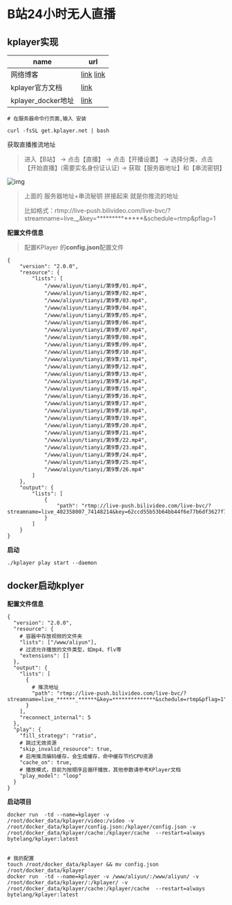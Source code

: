 # B站24小时无人直播

## kplayer实现

| name               | url                                                          |
| ------------------ | ------------------------------------------------------------ |
| 网络博客           | [link](https://www.bilibili.com/read/cv23932834/#:~:text=%E9%A6%96%E5%85%88%E6%89%93%E5%BC%80%E4%B8%AAb%E7%AB%99%E6%88%91%E7%9A%84%E7%9B%B4%E6%92%AD%EF%BC%8C%E5%B0%86%E8%87%AA%E5%B7%B1%E7%9A%84%E6%9C%8D%E5%8A%A1%E5%99%A8%E5%9C%B0%E5%9D%80%E5%92%8C%E4%B8%B2%E6%B5%81%E5%AF%86%E9%92%A5%E5%A4%8D%E5%88%B6%E4%B8%8B%E6%9D%A5%20%E4%B8%A4%E4%B8%AA%E5%9C%B0%E5%9D%80%E6%8B%BC%E6%8E%A5%E8%B5%B7%E6%9D%A5,%E7%BA%A2%E8%89%B2%E5%88%92%E7%BA%BF%E9%83%A8%E5%88%86%E9%9C%80%E8%A6%81%E4%BF%AE%E6%94%B9%EF%BC%8C%E5%B0%86%E8%87%AA%E5%B7%B1b%E7%AB%99%E7%9A%84%E6%9C%8D%E5%8A%A1%E5%99%A8%E5%9C%B0%E5%9D%80%E5%92%8C%E4%B8%B2%E6%B5%81%E5%AF%86%E9%92%A5%E5%A4%8D%E5%88%B6%E5%88%B0%E8%84%9A%E6%9C%AC%E4%B8%AD%EF%BC%8C%E5%90%8C%E6%97%B6%E4%BF%AE%E6%94%B9%E8%A7%86%E9%A2%91%E7%9A%84%E5%90%8D%E7%A7%B0%20%E8%BE%93%E5%85%A5%E4%B8%8A%E4%BC%A0%E7%9A%84%E8%A7%86%E9%A2%91%E5%90%8D%E7%A7%B0%E5%92%8C%E6%8E%A8%E6%B5%81%E5%9C%B0%E5%9D%80%20%E4%BF%AE%E6%94%B9%E5%90%8E%E4%BF%9D%E5%AD%98%EF%BC%8C%E5%B9%B6%E4%B8%94%E9%80%9A%E8%BF%87fz%E4%B8%8A%E4%BC%A0%E8%87%B3kplayer%E6%96%87%E4%BB%B6%E5%A4%B9%E5%86%85)  [link](https://www.bilibili.com/read/cv27554887/?from=search&spm_id_from=333.337.0.0) |
| kplayer官方文档    | [link](https://docs.kplayer.net/v0.5.8/)                     |
| kplayer_docker地址 | [link](https://hub.docker.com/r/bytelang/kplayer)            |



```shell
# 在服务器命令行页面,输入 安装

curl -fsSL get.kplayer.net | bash
```

获取直播推流地址 

> 进入【B站】 -> 点击【直播】 -> 点击【开播设置】 -> 选择分类，点击【开始直播】(需要实名身份证认证) -> 获取【服务器地址】和【串流密钥】

![img](https://i0.hdslb.com/bfs/article/d0470a3c5235b9d8fcc60c0692e0419644028940.png@1256w_634h_!web-article-pic.avif)

> 上面的 服务器地址+串流秘钥 拼接起来 就是你推流的地址
>
> 比如格式：rtmp://live-push.bilivideo.com/live-bvc/?streamname=live_******_******&key=**************&schedule=rtmp&pflag=1 

**配置文件信息**

>  配置KPlayer 的**config.json**配置文件

```shell
{
    "version": "2.0.0",
    "resource": {
        "lists": [
            "/www/aliyun/tianyi/第9季/01.mp4",
            "/www/aliyun/tianyi/第9季/02.mp4",
            "/www/aliyun/tianyi/第9季/03.mp4",
            "/www/aliyun/tianyi/第9季/04.mp4",
            "/www/aliyun/tianyi/第9季/05.mp4",
            "/www/aliyun/tianyi/第9季/06.mp4",
            "/www/aliyun/tianyi/第9季/07.mp4",
            "/www/aliyun/tianyi/第9季/08.mp4",
            "/www/aliyun/tianyi/第9季/09.mp4",
            "/www/aliyun/tianyi/第9季/10.mp4",
            "/www/aliyun/tianyi/第9季/11.mp4",
            "/www/aliyun/tianyi/第9季/12.mp4",
            "/www/aliyun/tianyi/第9季/13.mp4",
            "/www/aliyun/tianyi/第9季/14.mp4",
            "/www/aliyun/tianyi/第9季/15.mp4",
            "/www/aliyun/tianyi/第9季/16.mp4",
            "/www/aliyun/tianyi/第9季/17.mp4",
            "/www/aliyun/tianyi/第9季/18.mp4",
            "/www/aliyun/tianyi/第9季/19.mp4",
            "/www/aliyun/tianyi/第9季/20.mp4",
            "/www/aliyun/tianyi/第9季/21.mp4",
            "/www/aliyun/tianyi/第9季/22.mp4",
            "/www/aliyun/tianyi/第9季/23.mp4",
            "/www/aliyun/tianyi/第9季/24.mp4",
            "/www/aliyun/tianyi/第9季/25.mp4",
            "/www/aliyun/tianyi/第9季/26.mp4"
        ]
    },
    "output": {
        "lists": [
            {
                "path": "rtmp://live-push.bilivideo.com/live-bvc/?streamname=live_402358007_74148214&key=62ccd55b53b64bb44f6e77b6df3627f7&schedule=rtmp&pflag=1"
            }
        ]
    }
}

```



**启动**

```shell
./kplayer play start --daemon
```

##  docker启动kplyer

**配置文件信息**

```shell
{
  "version": "2.0.0",
  "resource": {
    # 容器中存放视频的文件夹
    "lists": ["/www/aliyun"],
    # 过滤允许播放的文件类型，如mp4、flv等
    "extensions": []
  },
  "output": {
    "lists": [
      {
        # 推流地址
        "path": "rtmp://live-push.bilivideo.com/live-bvc/?streamname=live_******_******&key=**************&schedule=rtmp&pflag=1"
      }
    ],
    "reconnect_internal": 5
  },
  "play": {
    "fill_strategy": "ratio",
    # 跳过无效资源
    "skip_invalid_resource": true,
    # 启用推流编码缓存，会生成缓存，命中缓存节约CPU资源
    "cache_on": true,
    # 播放模式，目前为按顺序且循环播放，其他参数请参考KPlayer文档
    "play_model": "loop"
  }
} 
```

**启动项目**

```shell
docker run  -td --name=kplayer -v /root/docker_data/kplayer/video:/video -v  /root/docker_data/kplayer/config.json:/kplayer/config.json -v /root/docker_data/kplayer/cache:/kplayer/cache  --restart=always  bytelang/kplayer:latest 


# 我的配置
touch /root/docker_data/kplayer && mv config.json  /root/docker_data/kplayer
docker run  -td --name=kplayer -v /www/aliyun/:/www/aliyun/ -v  /root/docker_data/kplayer/:/kplayer/ -v /root/docker_data/kplayer/cache:/kplayer/cache  --restart=always  bytelang/kplayer:latest 
```


